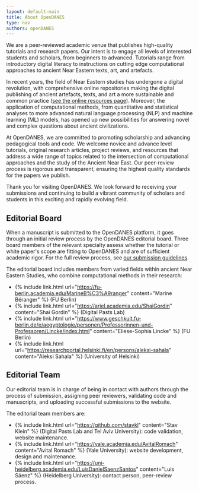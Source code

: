 ```yaml
---
layout: default-main
title: About OpenDANES
type: nav
authors: openDANES
---
```


We are a peer-reviewed academic venue that publishes high-quality tutorials and research papers. Our intent is to engage all levels of interested students and scholars, from beginners to advanced. Tutorials range from introductory digital literacy to instructions on cutting edge computational approaches to ancient Near Eastern texts, art, and artefacts.

In recent years, the field of Near Eastern studies has undergone a digital revolution, with comprehensive online repositories making the digital publishing of ancient artefacts, texts, and art a more sustainable and common practice ([see the online resources page]({{site.baseurl}}/nav/DANES-resources.html)). Moreover, the application of computational methods, from quantitative and statistical analyses to more advanced natural language processing (NLP) and machine learning (ML) models, has opened up new possibilities for answering novel and complex questions about ancient civilizations.

At OpenDANES, we are committed to promoting scholarship and advancing pedagogical tools and code. We welcome novice and advance level tutorials, original research articles, project reviews, and resources that address a wide range of topics related to the intersection of computational approaches and the study of the Ancient Near East. Our peer-review process is rigorous and transparent, ensuring the highest quality standards for the papers we publish.

Thank you for visiting OpenDANES. We look forward to receiving your submissions and continuing to build a vibrant community of scholars and students in this exciting and rapidly evolving field.

## Editorial Board

When a manuscript is submitted to the OpenDANES platform, it goes through an initial review process by the OpenDANES editorial board. Three board members of the relevant specialty assess whether the tutorial or white paper's scope are fitting to OpenDANES and are of sufficient academic rigor. For the full review process, see [our submission guidelines]({{site.baseurl}}/nav/submission-guidelines.html).

The editorial board includes members from varied fields within ancient Near Eastern Studies, who combine computational methods in their research:

- {% include link.html url="https://fu-berlin.academia.edu/MarineB%C3%A9ranger" content="Marine Béranger" %} (FU Berlin)
- {% include link.html url="https://ariel.academia.edu/ShaiGordin" content="Shai Gordin" %} (Digital Pasts Lab)
- {% include link.html url="https://www.geschkult.fu-berlin.de/e/aegyptologie/personen/Professorinnen-und-Professoren/Lincke/index.html" content="Eliese-Sophia Lincke" %} (FU Berlin)
- {% include link.html url="https://researchportal.helsinki.fi/en/persons/aleksi-sahala" content="Aleksi Sahala" %} (University of Helsinki)

## Editorial Team

Our editorial team is in charge of being in contact with authors through the process of submission, assigning peer reviewers, validating code and manuscripts, and uploading successful submissions to the website.

The editorial team members are:

- {% include link.html url="https://github.com/stavkl" content="Stav Klein" %} (Digital Pasts Lab and Tel Aviv University): code validation, website maintenance.
- {% include link.html url="https://yale.academia.edu/AvitalRomach" content="Avital Romach" %} (Yale University): website development, design and maintenance.
- {% include link.html url="https://uni-heidelberg.academia.edu/LuisDanielSaenzSantos" content="Luis Sáenz" %} (Heidelberg University): contact person, peer-review process.
